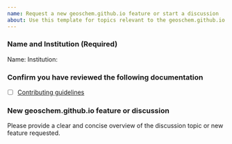 ```yaml
---
name: Request a new geoschem.github.io feature or start a discussion
about: Use this template for topics relevant to the geoschem.github.io repository
---
```


### Name and Institution (Required)

Name:
Institution:

### Confirm you have reviewed the following documentation

- [ ] [Contributing guidelines](https://github.com/geoschem/geoschem.github.io/blob/main/CONTRIBUTING.md)

### New geoschem.github.io feature or discussion

Please provide a clear and concise overview of the discussion topic or new feature requested.
